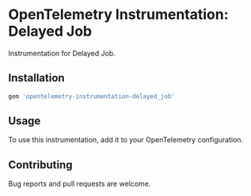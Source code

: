# OpenTelemetry Instrumentation: Delayed Job

Instrumentation for Delayed Job.

## Installation

```ruby
gem 'opentelemetry-instrumentation-delayed_job'
```

## Usage

To use this instrumentation, add it to your OpenTelemetry configuration.

## Contributing

Bug reports and pull requests are welcome.
